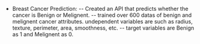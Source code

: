 - Breast Cancer Prediction:
-- Created an API that predicts whether the cancer is Benign or Melignent.
-- trained over 600 datas of benign and melignent cancer attributes. undependent variables are such as radius, texture, perimeter, area, smoothness, etc.
-- target variables are Benign as 1 and Melignent as 0.
